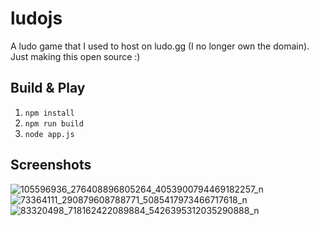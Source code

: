 # ludojs

A ludo game that I used to host on ludo.gg (I no longer own the domain). Just making this open source :)

## Build & Play
1. `npm install`
2. `npm run build`
3. `node app.js`


## Screenshots

![105596936_276408896805264_4053900794469182257_n](https://github.com/s77rt/ludojs/assets/16493223/97cfe9e0-b471-4476-b815-3f1a62368142)
![73364111_290879608788771_5085417973466717618_n](https://github.com/s77rt/ludojs/assets/16493223/b8b12628-3f9c-4bf0-bc41-c1c21d7b4a31)
![83320498_718162422089884_5426395312035290888_n](https://github.com/s77rt/ludojs/assets/16493223/5aa18bda-0d94-4b92-b426-645e25429ae3)
